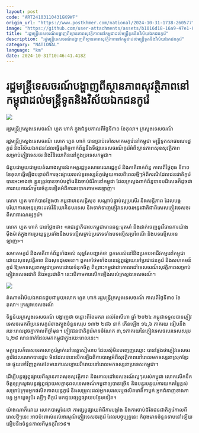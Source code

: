 ```yaml
---
layout: post
code: "ART24103110431GK9WF"
origin_url: "https://www.postkhmer.com/national/2024-10-31-1738-260577"
image: "https://github.com/user-attachments/assets/b1016d18-16a9-47e1-8267-98d2403b9594"
title: "រដ្ឋមន្ត្រី​ទេសចរណ៍​បង្ហាញ​ពី​ស្ថានភាព​សុវត្ថិភាព​នៅ​កម្ពុជា​ដល់​មន្ត្រី​ទូត​និង​វិស័យ​ឯកជន​កូរ៉េ"
description: "​​រដ្ឋមន្ត្រី​ទេសចរណ៍​បង្ហាញ​ពី​ស្ថានភាព​សុវត្ថិភាព​នៅ​កម្ពុជា​ដល់​មន្ត្រី​ទូត​និង​វិស័យ​ឯកជន​កូរ៉េ​"
category: "NATIONAL"
language: "km"
date: 2024-10-31T10:46:41.418Z
---
```


# រដ្ឋមន្ត្រី​ទេសចរណ៍​បង្ហាញ​ពី​ស្ថានភាព​សុវត្ថិភាព​នៅ​កម្ពុជា​ដល់​មន្ត្រី​ទូត​និង​វិស័យ​ឯកជន​កូរ៉េ

![](https://github.com/user-attachments/assets/2eb90f0c-147d-4492-8fe0-f2f87a7f045e)

រដ្ឋមន្ត្រី​ក្រសួង​ទេសចរណ៍ ហួត ហាក់ ក្នុង​ជំនួប​កាល​ពី​ថ្ងៃ​ទី៣០ ខែតុលា។ ក្រសួង​ទេសចរណ៍

រដ្ឋមន្ត្រី​ក្រសួង​ទេសចរណ៍ លោក ហួត ហាក់​ បាន​ប្រាប់​ទៅ​សមាគម​កូរ៉េ​នៅ​កម្ពុជា មន្ត្រី​ទូត​សាធារណរដ្ឋ​កូរ៉េ និង​វិស័យ​ឯកជន​ដែល​ធ្វើ​ធុរកិច្ច​ពាក់​ព័ន្ធ​នឹង​ទីផ្សារ​ទេសចរណ៍​កូរ៉េ ​អំពី​ស្ថានភាព​សុខ​សុវត្ថិភាព​សម្រាប់​ភ្ញៀវ​ទេសចរ និង​វិនិយោគិន​នៅ​ក្នុង​ប្រទេស​កម្ពុជា។

ជំនួប​ជាមួយ​ជាមួយ​តំណាង​ស្ថាន​ឯកអគ្គរដ្ឋទូត​សាធារណរដ្ឋកូរ៉េ​ និង​ភាគី​ពាក់ព័ន្ធ​ កាល​ពី​ថ្ងៃ​ពុធ​ ទី៣០ ខែតុលា ​ធ្វើ​ឡើង​បន្ទាប់​ពី​ការ​ចុះ​ផ្សាយ​របស់​ទូរទស្សន៍​កូរ៉េ​មួយ​កាល​ពី​ពេល​ថ្មីៗ​អំពី​ករណី​ដែល​ជន​ជាតិ​កូរ៉េ​បាន​អះអាង​ថា ខ្លួន​ត្រូវ​បាន​ចាប់​បង្ខាំង​និង​ចាប់​ជំរិត​នៅ​កម្ពុជា ​ដែល​ក្រសួង​ពាក់​ព័ន្ធ​បាន​បដិសេធ​ ក៏ដូចជា​ការ​រាយការណ៍​មួយ​ចំនួន​ទៀត​អំពី​ការ​ឆបោក​តាម​អនឡាញ។

លោក​ ហួត ហាក់​បាន​ថ្លែង​ថា កម្ពុជា​មាន​សន្តិសុខ សណ្ដាប់​ធ្នាប់​ល្អ​ប្រសើរ ​និង​សន្តិភាព ដែល​បង្ក​បរិយាកាស​អនុគ្រោះ​ដល់​​វិនិយោគិន​បរទេស និង​ទាក់​ទាញ​ភ្ញៀវ​ទេសចរ​អន្តរជាតិ ​ជាពិសេស​ភ្ញៀវ​ទេសចរ​ពី​សាធារណរដ្ឋ​កូរ៉េ។

លោក ហួត ហាក់ បាន​ថ្លែង​ថា៖ «រាជ​រដ្ឋាភិបាល​កម្ពុជា​មាន​ឆន្ទៈ​មុត​មាំ និង​ដាក់​ចេញ​នូវ​វិធានការ​យ៉ាង​ម៉ឺង​ម៉ាត់​ក្នុង​ការ​ប្រយុទ្ធ​ប្រឆាំង​នឹង​បទ​ល្មើស​គ្រប់​ប្រភេទ​ទាំង​បទ​ល្មើស​ប្រពៃណី និង​បទល្មើស​អន​ឡាញ»។

សមាគមកូរ៉េ និង​ភាគី​ពាក់ព័ន្ធ​ទាំង​អស់ សុទ្ធ​តែ​បញ្ជាក់​ថា ពួក​គេ​រស់​នៅ ​និង​ប្រកប​អាជីវកម្ម​នៅ​កម្ពុជា​ដោយ​សុខសុវត្ថិភាព ​និង​សុខដុមរមនា។ ពួក ​គេ​ថែម​​ទាំង​បាន​ផ្សព្វផ្សាយ​ទៅ​ប្រជាជន​កូរ៉េ និង​សហគមន៍​កូរ៉េ ឱ្យ​មក​ទស្សនា​កម្ពុជា​ប្រកប​ដោយ​ទំនុក​ចិត្ត ពីព្រោះ​កម្ពុជា​ជា​គោលដៅ​ទេសចរណ៍​សុវត្ថិភាព​សម្រាប់​ភ្ញៀវ​ទេសចរ​ជាតិ និង​អន្តរជាតិ។ នេះ​បើ​តាម​ការ​លើក​ឡើង​របស់​ក្រសួង​ទេសចរណ៍។

![](https://github.com/user-attachments/assets/b2530f02-a4c1-4903-91f1-9deed6d78a55)

តំណាង​វិស័យ​ឯកជន​ជួប​ជាមួយ​លោក ហួត ហាក់ រដ្ឋមន្ត្រី​ក្រសួង​ទេសចរណ៍ កាល​ពី​ថ្ងៃ​ទី៣០ ខែតុលា។ ក្រសួង​ទេសចរណ៍

ទិន្នន័យ​ក្រសួងទេសចរណ៍​ បង្ហាញ​ថា ចន្លោះ​ពី​ខែ​មករា ដល់​ខែ​សីហា ​ឆ្នាំ​ ២០២៤ កម្ពុជា​ទទួល​បាន​ភ្ញៀវ​ទេសចរ​មក​ពី​ប្រទេស​កូរ៉េ​ខាង​ត្បូង​ចំនួន​សរុប ១៣២ ២៨៦ នាក់ ​កើន​ឡើង​ ១៤,៦ ភាគរយ ធៀប​នឹង​រយៈ​ពេល​ដូច​គ្នា​កាល​ពី​ឆ្នាំ​មុន។ ភ្ញៀវ​ជនជាតិ​កូរ៉េ​មាន​ចំណែក ៣,១​ភាគរយ​នៃ​ភ្ញៀវ​ទេសចរ​បរទេស​សរុប ៤,២៩ លាននាក់​ដែល​មក​កម្ពុជា​ក្នុង​រយៈ​ពេល​នេះ។​

មគ្គុទ្ទេសក៍​ទេសចរ​ភាសា​កូរ៉េ​ម្នាក់​នៅ​ខេត្ត​សៀមរាប ​ដែល​សុំ​មិន​បញ្ចេញ​ឈ្មោះ បាន​ថ្លែង​ថា​ ភ្ញៀវ​ទេសចរ​កូរ៉េ​ដែល​លោក​បាន​ជួប មិន​ដែល​បាន​លើក​ឡើង​ពី​ការ​បារម្ភ​អំពី​សុវត្ថិភាព​នៅ​ពេល​មក​ទស្សនា​ស្រុក​ខ្មែរ​ទេ ផ្ទុយ​ទៅវិញ​ពួក​គេ​តែ​មាន​ការ​សប្បាយ​រីក​រាយ​នៅ​ពេល​មក​ទស្សនា​ប្រទេស​កម្ពុជា។

ដើម្បី​បន្ត​ផ្សព្វផ្សាយ​ពី​ស្ថានភាព​សុខ​សុវត្ថិភាព និង​គោលដៅ​ទេសចរណ៍​ល្អៗ​របស់​កម្ពុជា លោក​លើក​ទឹក​ចិត្ត​ឲ្យ​ក្រសួង​បន្ត​ផ្សព្វផ្សាយ​សក្ដានុពល​ទេសចណ៍​កម្ពុជា​ឲ្យ​បាន​ច្រើន និង​បន្ធូរ​បន្ថយ​ការ​យក​តម្លៃ​ខ្ពស់​សម្រាប់​ក្រុម​អ្នក​ផលិត​ភាពយន្ត​កូរ៉េ និង​សម្រួល​ដល់​អ្នក​សរសេរ​ឬ​ផលិតមាតិកា​ប្លក់ អ្នក​ជំនាញ​ខាង​កាហ្វេ អ្នក​យូធ្យូប័រ​ ល្បីៗ ​ពី​កូរ៉េ មក​ជួយ​ផ្សព្វផ្សាយ​បន្ថែម​ទៀត។

យ៉ាងណា​ក៏ដោយ ​លោក​បារម្ភ​ដែរ​ថា ការ​ផ្សព្វផ្សាយ​អំពី​ការ​បង្ខាំង និង​ការ​ចាប់​ជំរិត​ជនជាតិ​កូរ៉េ​កាល​ពី​ពេល​ថ្មីៗ​នេះ ​អាច​ប៉ះ​ពាល់​ដល់​អារម្មណ៍​ភ្ញៀវ​ទេសចរ​កូរ៉េ ដែល​បច្ចុប្បន្ន​នេះ កំពុង​មាន​ចំនួន​ទាប​នៅ​ឡើយ​ធៀប​នឹង​ចំនួន​កាល​ពី​មុន​កូវីដ១៩៕